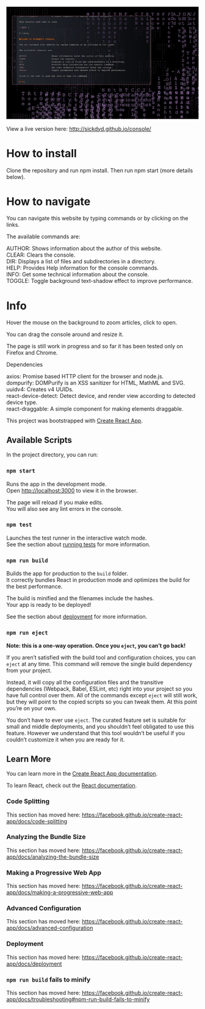 
![Alt text](/shot.jpg?raw=true "Screenshot")

View a live version here: http://sickdyd.github.io/console/

# How to install

Clone the repository and run npm install. Then run npm start (more details below).

# How to navigate
 
You can navigate this website by typing commands or by clicking on the links.
 
The available commands are:
 
AUTHOR: Shows information about the author of this website.<br />
CLEAR: Clears the console.<br />
DIR: Displays a list of files and subdirectories in a directory.<br />
HELP: Provides Help information for the console commands.<br />
INFO: Get some technical information about the console.<br />
TOGGLE: Toggle background text-shadow effect to improve performance.<br />

# Info

Hover the mouse on the background to zoom articles, click to open.
 
You can drag the console around and resize it.
 
The page is still work in progress and so far it has been tested only on Firefox and Chrome.
 
Dependencies
 
axios: Promise based HTTP client for the browser and node.js.<br />
dompurify: DOMPurify is an XSS sanitizer for HTML, MathML and SVG.<br />
uuidv4: Creates v4 UUIDs.<br />
react-device-detect: Detect device, and render view according to detected device type.<br />
react-draggable: A simple component for making elements draggable.<br />

This project was bootstrapped with [Create React App](https://github.com/facebook/create-react-app).

## Available Scripts

In the project directory, you can run:

### `npm start`

Runs the app in the development mode.<br />
Open [http://localhost:3000](http://localhost:3000) to view it in the browser.

The page will reload if you make edits.<br />
You will also see any lint errors in the console.

### `npm test`

Launches the test runner in the interactive watch mode.<br />
See the section about [running tests](https://facebook.github.io/create-react-app/docs/running-tests) for more information.

### `npm run build`

Builds the app for production to the `build` folder.<br />
It correctly bundles React in production mode and optimizes the build for the best performance.

The build is minified and the filenames include the hashes.<br />
Your app is ready to be deployed!

See the section about [deployment](https://facebook.github.io/create-react-app/docs/deployment) for more information.

### `npm run eject`

**Note: this is a one-way operation. Once you `eject`, you can’t go back!**

If you aren’t satisfied with the build tool and configuration choices, you can `eject` at any time. This command will remove the single build dependency from your project.

Instead, it will copy all the configuration files and the transitive dependencies (Webpack, Babel, ESLint, etc) right into your project so you have full control over them. All of the commands except `eject` will still work, but they will point to the copied scripts so you can tweak them. At this point you’re on your own.

You don’t have to ever use `eject`. The curated feature set is suitable for small and middle deployments, and you shouldn’t feel obligated to use this feature. However we understand that this tool wouldn’t be useful if you couldn’t customize it when you are ready for it.

## Learn More

You can learn more in the [Create React App documentation](https://facebook.github.io/create-react-app/docs/getting-started).

To learn React, check out the [React documentation](https://reactjs.org/).

### Code Splitting

This section has moved here: https://facebook.github.io/create-react-app/docs/code-splitting

### Analyzing the Bundle Size

This section has moved here: https://facebook.github.io/create-react-app/docs/analyzing-the-bundle-size

### Making a Progressive Web App

This section has moved here: https://facebook.github.io/create-react-app/docs/making-a-progressive-web-app

### Advanced Configuration

This section has moved here: https://facebook.github.io/create-react-app/docs/advanced-configuration

### Deployment

This section has moved here: https://facebook.github.io/create-react-app/docs/deployment

### `npm run build` fails to minify

This section has moved here: https://facebook.github.io/create-react-app/docs/troubleshooting#npm-run-build-fails-to-minify
